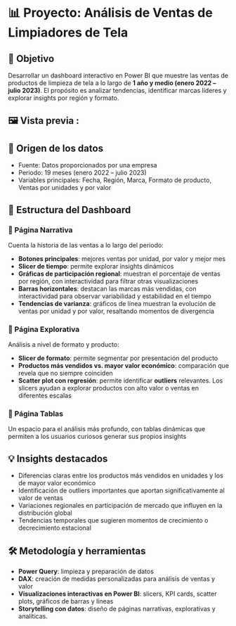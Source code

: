# 📊 Proyecto: Análisis de Ventas de Limpiadores de Tela  

## 🎯 Objetivo  
Desarrollar un dashboard interactivo en Power BI que muestre las ventas de productos de limpieza de tela a lo largo de **1 año y medio (enero 2022 – julio 2023)**. El propósito es analizar tendencias, identificar marcas líderes y explorar insights por región y formato.  

## 🖼️ Vista previa :


## 📂 Origen de los datos  
- Fuente: Datos proporcionados por una empresa  
- Periodo: 19 meses (enero 2022 – julio 2023)  
- Variables principales: Fecha, Región, Marca, Formato de producto, Ventas por unidades y por valor  

## 📑 Estructura del Dashboard  

### 🔹 Página Narrativa  
Cuenta la historia de las ventas a lo largo del periodo:  
- **Botones principales**: mejores ventas por unidad, por valor y mejor mes  
- **Slicer de tiempo**: permite explorar insights dinámicos  
- **Gráficas de participación regional**: muestran el porcentaje de ventas por región, con interactividad para filtrar otras visualizaciones  
- **Barras horizontales**: destacan las marcas más vendidas, con interactividad para observar variabilidad y estabilidad en el tiempo  
- **Tendencias de varianza**: gráficos de línea muestran la evolución de ventas por unidad y por valor, resaltando momentos de divergencia  

### 🔹 Página Explorativa  
Análisis a nivel de formato y producto:  
- **Slicer de formato**: permite segmentar por presentación del producto  
- **Productos más vendidos vs. mayor valor económico**: comparación que revela que no siempre coinciden  
- **Scatter plot con regresión**: permite identificar **outliers** relevantes. Los slicers ayudan a explorar productos con alto valor o ventas en diferentes escalas  

### 🔹 Página Tablas  
Un espacio para el análisis más profundo, con tablas dinámicas que permiten a los usuarios curiosos generar sus propios insights  

## 💡 Insights destacados  
- Diferencias claras entre los productos más vendidos en unidades y los de mayor valor económico  
- Identificación de outliers importantes que aportan significativamente al valor de ventas  
- Variaciones regionales en participación de mercado que influyen en la distribución global  
- Tendencias temporales que sugieren momentos de crecimiento o decrecimiento estacional  

## 🛠️ Metodología y herramientas  
- **Power Query**: limpieza y preparación de datos  
- **DAX**: creación de medidas personalizadas para análisis de ventas y valor  
- **Visualizaciones interactivas en Power BI**: slicers, KPI cards, scatter plots, gráficos de barras y líneas  
- **Storytelling con datos**: diseño de páginas narrativas, explorativas y analíticas.
